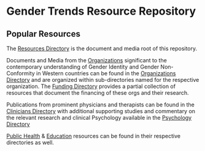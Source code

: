 # Gender Trends Resource Repository


## Popular Resources

The [Resources Directory](https://github.com/citemap/citemap.github.io/tree/master/resources "Repository Resources") is the document and media root of this repository.

Documents and Media from the [Organizations](https://github.com/citemap/citemap.github.io/tree/master/resources/Organizations) significant to the contemporary understanding of Gender Identity and Gender Non-Conformity in Western countries can be found in the [Organizations Directory](https://github.com/citemap/citemap.github.io/tree/master/resources/Organizations) and are organized within sub-directories named for the respective organization. The [Funding Directory](https://github.com/citemap/citemap.github.io/tree/master/resources/Funding) provides a partial collection of resources that document the financing of these orgs and their research.

Publications from prominent physicians and therapists can be found in the [Clinicians Directory](https://github.com/citemap/citemap.github.io/tree/master/resources/Clinicians) with additional supporting studies and commentary on the relevant research and clinical Psychology available in the [Psychology Directory](https://github.com/citemap/citemap.github.io/tree/master/resources/Psychology)

[Public Health](https://github.com/citemap/citemap.github.io/tree/master/resources/PublicHealth) & [Education](https://github.com/citemap/citemap.github.io/tree/master/resources/Education) resources can be found in their respective directories as well. 




